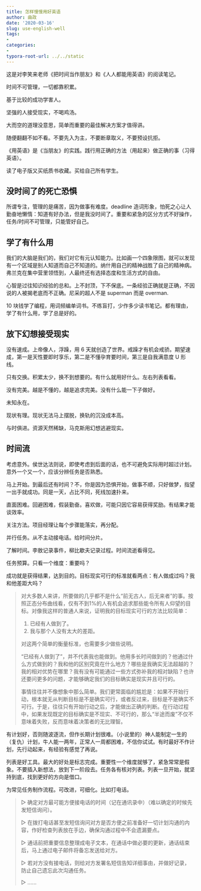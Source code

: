 ```yaml
---
title: 怎样慢慢用好英语
author: 曲政
date: '2020-03-16'
slug: use-english-well
tags:
- 
categories:
- 
typora-root-url: ../../static
---
```


这是对李笑来老师《把时间当作朋友》和《人人都能用英语》的阅读笔记。

时间不可管理，一切都靠积累。

基于比较的成功学害人。

坚强的人接受现实，不喝鸡汤。

大而空的道理没意思，简单而重要的最佳解决方案才值得讲。

随便翻翻不如不看。不要先入为主，不要断章取义，不要预设抗拒。

《用英语》是《当朋友》的实践。践行用正确的方法（用起来）做正确的事（习得英语）。

读了电子版又买纸质书收藏。买给自己所有学生。

## 没时间了的死亡恐惧

所谓专注，管理的是痛苦，因为做事有难度。deadline 造词形象，怕死之心让人勤奋地懒惰：知道有好办法，但是我没时间了。重要和紧急的区分方式不好操作，任务/时间不可管理，只能管好自己。

## 学了有什么用

我们的大脑是我们的，我们对它有元认知能力。比如画一个四象限图，就可以发现有一个区域是别人知道而自己不知道的。纳什用自己的精神战胜了自己的精神病。弗兰克在集中营里领悟到，人最终还有选择态度和生活方式的自由。

心智是过往知识经验的总和。上不封顶，下不保底。一条经验正确就是正确，不因说的人被揭老底而不正确。尼采的超人不是 superman 而是 overman.

10 块钱学了编程，用词频编单词书。不练盲打，少作多少读书笔记。都有理由，学了有什么用，学了总是好的。

## 放下幻想接受现实

没有速成。上帝像人，浮躁，用 6 天就创造了世界。戒躁才有机会戒骄。期望速成，第一是天性要即时享乐，第二是不懂孕育要时间，第三是自我满意度 U 形线。

只有交换。积累太少，换不到想要的。有什么就用好什么。左右列表看看。

没有完美。越是不懂的，越是追求完美。没有什么能一下子做好。

未知永在。

现状有理。现状无法马上摆脱，换轨的沉没成本高。

与时俱进。资源天然稀缺，马克斯用幻想逃避现实。

## 时间流

考虑意外。侯世达法则说，即使考虑到后面的话，也不可避免实际用时超过计划。意外一个又一个，应该分辨任务是否熟悉。

马上开始。到最后还有时间？不，你是因为恐惧开始，做事不顺，只好做梦，指望一出手就成功。同是一天，占比不同，死线加速扑来。

直面困难。回避困难，假装勤奋。喜欢做，可能只因它容易获得奖励。有结果才能谈效率。

关注方法。项目经理让每个步骤能落实，再分配。

并行任务。从不主动接电话。给时间分片。

了解时间。李敖记录事件，柳比歇夫记录过程。时间流逝看得见。

任务预算。只看一个维度：重要吗？

成功就是获得结果，达到目的。目标现实可行的标准就看两点：有人做成过吗？我和他差距大吗？

>   对大多数人来讲，所要做的几乎都不是什么“前无古人，后无来者”的事。按照正态分布曲线看，仅有不到1%的人有机会追求那些能令所有人仰望的目标。对像我这样的普通人来说，证明我的目标现实可行的方法比较简单：
>
>   1. 已经有人做到了。
>   2. 我与那个人没有太大的差距。
>
>   对这两个简单的衡量标准，也需要多少做些说明。
>
>   “已经有人做到了”，并不代表我也能做到。他用多长时间做到的？他通过什么方式做到的？我和他的区别究竟在什么地方？哪些是我确实无法超越的？我的相对优势在哪里？我有没有可能通过一些方式弥补我的相对缺陷？也许还要问更多的问题，才能够确定我们的目标确实是现实并且可行的。
>
>   事情往往并不像想象中那么简单。我们更常面临的尴尬是：如果不开始行动，根本就无从判断目标是不是确实可行，或者反过来，目标是不是确实不可行。于是，往往只有开始行动之后，才能做出正确的判断。在行动过程中，如果发现既定的目标确实是不现实、不可行的，那么“半途而废”不仅不意味着失败，反而意味着决策者的无比理智。

有计划好，否则随波逐流，但作长期计划很难。（小说里的）神人能制定一生的（复仇）计划，牛人能一两年，正常人一周都困难，不信你试试。有时最好不作计划，先行动起来，有经验有感觉了再说。

列表是好工具。最大的好处是标志完成。重要性一个维度就够了，紧急常常是假象。不要插入新想法，放到下一阶段去。任务各有核对列表。列表一旦开始，就坚持到底，找到更好的方向是借口。

为常见任务制作流程。可改进，可细化。比如打电话。

>   ▷ 确定对方最可能方便接电话的时间（记在通讯录中）（难以确定的时候先发短信询问）。
>
>   ▷ 在拨打电话甚至发短信询问对方是否方便之前准备好一切计划沟通的内容，作好检查列表放在手边，确保沟通过程中不会遗漏要点。
>
>   ▷ 通话前把重要信息整理成电子文本，在通话中做必要的更新，通话结束后，马上通过电子邮件将备忘发送给对方。
>
>   ▷ 若对方没有接电话，则给对方发署名短信告知详细事由，并做好记录，防止自己遗忘此次沟通任务。
>
>   ▷ ……
